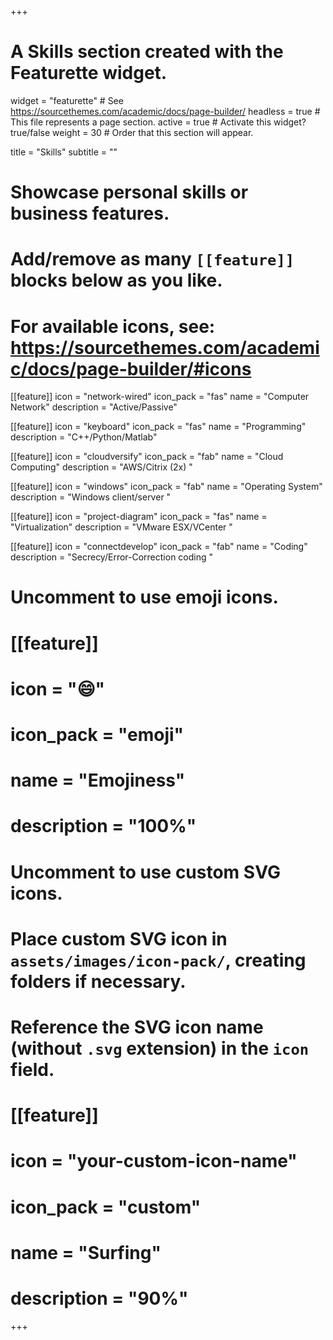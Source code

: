 +++
# A Skills section created with the Featurette widget.
widget = "featurette"  # See https://sourcethemes.com/academic/docs/page-builder/
headless = true  # This file represents a page section.
active = true  # Activate this widget? true/false
weight = 30  # Order that this section will appear.

title = "Skills"
subtitle = ""

# Showcase personal skills or business features.
# 
# Add/remove as many `[[feature]]` blocks below as you like.
# 
# For available icons, see: https://sourcethemes.com/academic/docs/page-builder/#icons

[[feature]]
  icon = "network-wired"
  icon_pack = "fas"
  name = "Computer Network"
  description = "Active/Passive"
  
[[feature]]
  icon = "keyboard"
  icon_pack = "fas"
  name = "Programming"
  description = "C++/Python/Matlab"  
  
  [[feature]]
  icon = "cloudversify"
  icon_pack = "fab"
  name = "Cloud Computing"
  description = "AWS/Citrix (2x) "
  
[[feature]]
  icon = "windows"
  icon_pack = "fab"
  name = "Operating System"
  description = "Windows client/server "
  
  [[feature]]
  icon = "project-diagram"
  icon_pack = "fas"
  name = "Virtualization"
  description = "VMware ESX/VCenter "

  [[feature]]
  icon = "connectdevelop"
  icon_pack = "fab"
  name = "Coding"
  description = "Secrecy/Error-Correction coding "

# Uncomment to use emoji icons.
# [[feature]]
#  icon = ":smile:"
#  icon_pack = "emoji"
#  name = "Emojiness"
#  description = "100%"  

# Uncomment to use custom SVG icons.
# Place custom SVG icon in `assets/images/icon-pack/`, creating folders if necessary.
# Reference the SVG icon name (without `.svg` extension) in the `icon` field.
# [[feature]]
#  icon = "your-custom-icon-name"
#  icon_pack = "custom"
#  name = "Surfing"
#  description = "90%"

+++
